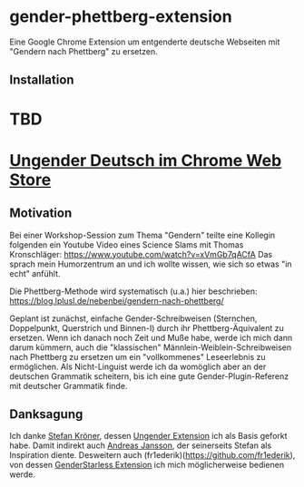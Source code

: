 gender-phettberg-extension
==================

Eine Google Chrome Extension um entgenderte deutsche Webseiten mit "Gendern nach Phettberg" zu ersetzen.

## Installation
# TBD
# [Ungender Deutsch im Chrome Web Store](https://chrome.google.com/webstore/detail/ungender-deutsch/kkbfnmhomlioikchijcdlebndbndipcd?hl=de)

## Motivation

Bei einer Workshop-Session zum Thema "Gendern" teilte eine Kollegin folgenden ein Youtube Video eines Science Slams mit Thomas Kronschläger: https://www.youtube.com/watch?v=xVmGb7qACfA
Das sprach mein Humorzentrum an und ich wollte wissen, wie sich so etwas "in echt" anfühlt.

Die Phettberg-Methode wird systematisch (u.a.) hier beschrieben: https://blog.lplusl.de/nebenbei/gendern-nach-phettberg/

Geplant ist zunächst, einfache Gender-Schreibweisen (Sternchen, Doppelpunkt, Querstrich und Binnen-I) durch ihr Phettberg-Äquivalent zu ersetzen.
Wenn ich danach noch Zeit und Muße habe, werde ich mich dann darum kümmern, auch die "klassischen" Männlein-Weiblein-Schreibweisen nach Phettberg zu ersetzen um ein "vollkommenes" Leseerlebnis zu ermöglichen. Als Nicht-Linguist werde ich da womöglich aber an der deutschen Grammatik scheitern, bis ich eine gute Gender-Plugin-Referenz mit deutscher Grammatik finde.

## Danksagung

Ich danke [Stefan Kröner](https://github.com/sk7), dessen [Ungender Extension](https://github.com/sk7/ungender-extension) ich als Basis geforkt habe. Damit indirekt auch [Andreas Jansson](https://github.com/andreasjansson), der seinerseits Stefan als Inspiration diente.
Desweitern auch (fr1ederik)(https://github.com/fr1ederik), von dessen [GenderStarless Extension](https://github.com/fr1edrik/GenderStarless) ich mich möglicherweise bedienen werde.

